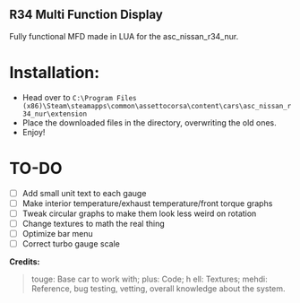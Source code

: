 ## R34 Multi Function Display
Fully functional MFD made in LUA for the asc_nissan_r34_nur.

# Installation:

- Head over to `C:\Program Files (x86)\Steam\steamapps\common\assettocorsa\content\cars\asc_nissan_r34_nur\extension`
- Place the downloaded files in the directory, overwriting the old ones.
- Enjoy!


# TO-DO

- [ ] Add small unit text to each gauge
- [ ] Make interior temperature/exhaust temperature/front torque graphs 
- [ ] Tweak circular graphs to make them look less weird on rotation
- [ ] Change textures to math the real thing
- [ ] Optimize bar menu
- [ ] Correct turbo gauge scale

**Credits:**

 >touge: Base car to work with;
 >plus: Code;
 >h ell: Textures;
 >mehdi: Reference, bug testing, vetting, overall knowledge about the system.
